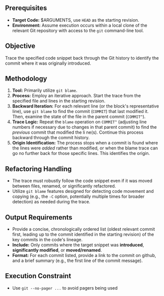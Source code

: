 ## Prerequisites
- **Target Code:** $ARGUMENTS, use `HEAD` as the starting revision.
- **Environment:** Assume execution occurs within a local clone of the relevant Git repository with access to the `git` command-line tool.

## Objective
Trace the specified code snippet back through the Git history to identify the commit where it was originally introduced.

## Methodology
1.  **Tool:** Primarily utilize `git blame`.
2.  **Process:** Employ an iterative approach. Start the trace from the specified file and lines in the starting revision.
3.  **Backward Iteration:** For each relevant line (or the block's representative line), use `git blame` to find the commit (`COMMIT`) that last modified it. Then, examine the state of the
 file in the parent commit (`COMMIT^`).
4.  **Trace Logic:** Repeat the `blame` operation on `COMMIT^` (adjusting line numbers if necessary due to changes in that parent commit) to find the *previous* commit that modified the li
ne(s). Continue this process backward through the commit history.
5.  **Origin Identification:** The process stops when a commit is found where the lines were *added* rather than modified, or when the blame trace can go no further back for those specific
 lines. This identifies the origin.

## Refactoring Handling
- The trace must robustly follow the code snippet even if it was moved between files, renamed, or significantly refactored.
- Utilize `git blame` features designed for detecting code movement and copying (e.g., the `-C` option, potentially multiple times for broader detection) as needed during the trace.

## Output Requirements
- Provide a concise, chronologically ordered list (oldest relevant commit first, leading up to the commit identified in the starting revision) of the key commits in the code's lineage.
- **Include:** Only commits where the target snippet was **introduced**, **significantly modified**, or **moved/renamed**.
- **Format:** For each commit listed, provide a link to the commit on github, and a brief summary (e.g., the first line of the commit message).

## Execution Constraint
- Use `git --no-pager ...` to avoid pagers being used

